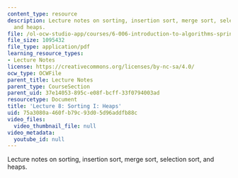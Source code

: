 ```yaml
---
content_type: resource
description: Lecture notes on sorting, insertion sort, merge sort, selection sort,
  and heaps.
file: /ol-ocw-studio-app/courses/6-006-introduction-to-algorithms-spring-2008/75a3080a460fb79c93d05d96addfb88c_lec8.pdf
file_size: 1095432
file_type: application/pdf
learning_resource_types:
- Lecture Notes
license: https://creativecommons.org/licenses/by-nc-sa/4.0/
ocw_type: OCWFile
parent_title: Lecture Notes
parent_type: CourseSection
parent_uid: 37e14053-895c-e08f-bcff-33f0794003ad
resourcetype: Document
title: 'Lecture 8: Sorting I: Heaps'
uid: 75a3080a-460f-b79c-93d0-5d96addfb88c
video_files:
  video_thumbnail_file: null
video_metadata:
  youtube_id: null
---
```

Lecture notes on sorting, insertion sort, merge sort, selection sort, and heaps.